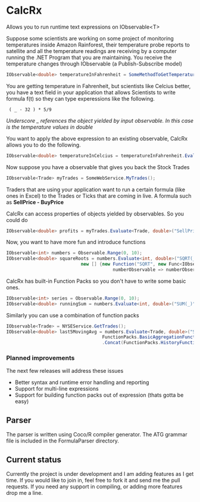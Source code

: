 # CalcRx
Allows you to run runtime text expressions on IObservable&lt;T>

Suppose some scientists are working on some project of monitoring temperatures inside Amazon Rainforest, their temperature probe reports to satellite and all the temperature readings are receiving by a computer running the .NET Program that you are maintaining. You receive the temperature changes through IObservable<double> (a Publish-Subscribe model)

```csharp
IObservable<double> temperatureInFahrenheit = SomeMethodToGetTemperatureChanges();
```
You are getting temperature in Fahrenheit, but scientists like Celcius better, you have a text field in your application that allows Scientists to write formula f(t) so they can type experessions like the following.

``` 
 ( _ - 32 ) * 5/9
```
*Underscore _ references the object yielded by input observable. In this case is the temperature values in double*

You want to apply the above expression to an existing observable, CalcRx allows you to do the following.

```csharp
IObservable<double> temperatureInCelcius = temperatureInFahrenheit.Evaluate<double, double>("( _ - 32 ) * 5/9");
```

Now suppose you have a observable that gives you back the Stock Trades

```csharp
IObservable<Trade> myTrades = SomeWebService.MyTrades();
```

Traders that are using your application want to run a certain formula (like ones in Excel) to the Trades or Ticks that are coming in live. A formula such as **SellPrice - BuyPrice**

CalcRx can access properties of objects yielded by observables. So you could do

```csharp
IObservable<double> profits = myTrades.Evaluate<Trade, double>("SellPrice - BuyPrice");
```

Now, you want to have more fun and introduce functions

```csharp
IObservable<int> numbers = Observable.Range(0, 10);
IObservable<double> squareRoots = numbers.Evaluate<int, double>("SQRT(_)",
							new [] {new Function("SQRT", new Func<IObservable<int>, IObservable<double>>(
										numberObservable => numberObservable.Select(Math.Sqrt)))});
```

CalcRx has built-in Function Packs so you don't have to write some basic ones.

```csharp
IObservable<int> series = Observable.Range(0, 10);
IObservable<double> runningSum = numbers.Evaluate<int, double>("SUM(_)", FunctionPacks.BasicAggregationFunctionPack);
```

Similarly you can use a combination of function packs

```csharp
IObservable<Trade> = NYSEService.GetTrades();
IObservable<double> last5MovingAvg = numbers.Evaluate<Trade, double>("SUM(REF(_, 5)) / 5", 
									FunctionPacks.BasicAggregationFunctionPack
									.Concat(FunctionPacks.HistoryFunctionPack));
```

### Planned improvements

The next few releases will address these issues

* Better syntax and runtime error handling and reporting
* Support for multi-line expressions
* Support for building function packs out of expression (thats gotta be easy)

## Parser
The parser is written using Coco/R compiler generator. The ATG grammar file is included in the FormulaParser directory.

## Current status
Currently the project is under development and I am adding features as I get time. If you would like to join in, feel free to fork it and send me the pull requests. If you need any support in compiling, or adding more features drop me a line.
